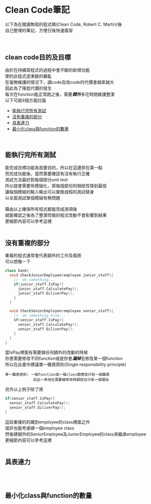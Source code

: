 # Clean Code筆記

以下為在閱讀無瑕的程式碼(Clean Code, Robert C. Martin)後<br>
自己整理的筆記，方便日後快速複習
<br>
<br>
<br>

clean code目的及目標
-------------
由於在持續寫程式的過程中會不斷的新增功能<br>
使的此程式逐漸變的雜亂<br>
在毫無維護的情況下，讀code及改code的代價會越來越大<br>
因此為了降低代價的發生<br>
每次在function能正常跑之後，需要***額外***多花時間維護整潔<br>
以下可就4個方面討論
* [能執行完所有測試](#能執行完所有測試)
* [沒有重複的部分](#沒有重複的部分)
* [具表達力](#具表達力)
* [最小化class與function的數量](#最小化class與function的數量)
<br>

能執行完所有測試
-------------
能完成目標功能為首要目的，所以在這邊排在第一點<br>
而完成功能後，當然需要確認有沒有執行正確<br>
測試方法最好對每個部分unit test<br>
所以就會需要有模組化，將每個部份的相依性降到最低<br>
讓每個模組的輸入輸出可以替換成假的測試替身<br>
以全面測試單個模組有無問題<br>
<br>
藉由以上確保所有程式都能完成測項後<br>
就能確認之後為了整潔而做的程式改動不會影響到結果<br>
更細節內容可以參考這裡<br>
<br>

沒有重複的部分
-------------
重複的程式通常會代表額外的工作及風險<br>
可以想像一下<br>
```C++
class bank{
  void CheckJuniorEmployee(employee junior_staff){
    //  do something...
    if(junior_staff.IsPay){
      junior_staff.CalculatePay();
      junior_staff.DiliverPay();
    }
  }

  void CheckSeniorEmployee(employee senior_staff){
    //  do something else...
    if(senior_staff.IsPay){
      senior_staff.CalculatePay();
      senior_staff.DiliverPay();
    }
  }
}
```
當IsPay裡面有需要做任何額外的改動的時候<br>
你會需要修改不同function或是你會***漏掉***去修改某一個function<br>
所以在此書中建議單一職責原則(Single responsibility principle)<br>
```
單一職責原則: 一個function或一個class都應該只有一個職責
             如此一來他在需要被修改時穎該也只有一個理由
```
另外以上例子除了將
```C++
if(senior_staff.IsPay){
  senior_staff.CalculatePay();
  senior_staff.DiliverPay();
}
```
這段重複的的藏到employee的class裡面之外<br>
或許也能考慮建一個employee class<br>
然後建額外的SeniorEmployee及JuniorEmployee的class來繼承employee<br>
更細節內容可以參考這裡<br>
<br>

具表達力
-------------
<br>
<br>

最小化class與function的數量
-------------
<br>
<br>



